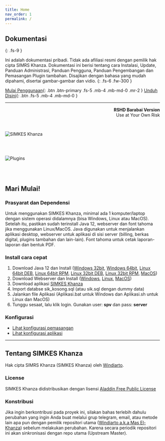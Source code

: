 ```yaml
---
title: Home
nav_order: 1
permalink: /
---
```


## Dokumentasi
{: .fs-9 }

Ini adalah dokumentasi pribadi. Tidak ada afiliasi resmi dengan pemilik hak cipta SIMRS Khanza. Dokumentasi ini berisi tentang cara Instalasi, Update, Panduan Administrasi, Panduan Pengguna, Panduan Pengembangan dan Pemasangan Plugin tambahan. Disajikan dengan bahasa yang mudah dipahami, disertai gambar-gambar dan vidio.
{: .fs-6 .fw-300 }
<br>

[Mulai Penggunaan](#mari-mulai){: .btn .btn-primary .fs-5 .mb-4 .mb-md-0 .mr-2 } [Unduh Disini](https://simkes.basoro.id/Instalasi/Download/){: .btn .fs-5 .mb-4 .mb-md-0 }

---

<p align="right">
    <b>RSHD Barabai Version</b><br>
    Use at Your Own Risk
</p>

<br>

![SIMKES Khanza](https://raw.githubusercontent.com/basoro/SIMKES-Khanza/master/docs/images/simkes.gif)

<br><br>

![Plugins](https://raw.githubusercontent.com/basoro/SIMKES-Khanza/master/docs/images/plugins.jpg)

<br><br>


## Mari Mulai!

### Prasyarat dan Dependensi

Untuk menggunakan SIMKES Khanza, minimal ada 1 komputer/laptop dengan sistem operasi didalamnya (bisa Windows, Linux atau MacOS). Setelah itu, pastikan sudah terinstall Java 12, webserver dan font tahoma jika menggunakan Linux/MacOS. Java digunakan untuk menjalankan aplikasi desktop, webserver untuk aplikasi di sisi server (billing, berkas digital, plugins tambahan dan lain-lain). Font tahoma untuk cetak laporan-laporan dan bentuk PDF.

### Install cara cepat

1. Download Java 12 dan Install ([Windows 32bit](https://download.bell-sw.com/java/12.0.2/bellsoft-jdk12.0.2-windows-i586.msi), [Windows 64bit](https://download.bell-sw.com/java/12.0.2/bellsoft-jdk12.0.2-windows-amd64.msi), [Linux 64bit DEB](https://download.bell-sw.com/java/12.0.2/bellsoft-jdk12.0.2-linux-amd64.deb), [Linux 64bit RPM](https://download.bell-sw.com/java/12.0.2/bellsoft-jdk12.0.2-linux-amd64.rpm), [Linux 32bit DEB](https://download.bell-sw.com/java/12.0.2/bellsoft-jdk12.0.2-linux-i586.deb), [Linux 32bit RPM](https://download.bell-sw.com/java/12.0.2/bellsoft-jdk12.0.2-linux-i586.rpm), [MacOS](https://download.bell-sw.com/java/12.0.2/bellsoft-jdk12.0.2-macos-amd64.dmg))
2. Download Webserver dan Install ([Windows](https://bitnami.com/redirect/to/576576/bitnami-nginxstack-1.16.0-1-windows-x64-installer.exe), [Linux](https://bitnami.com/redirect/to/576566/bitnami-nginxstack-1.16.0-1-linux-x64-installer.run), [MacOS](https://bitnami.com/redirect/to/576570/bitnami-nginxstack-1.16.0-1-osx-x86_64-installer.dmg))
3. Download aplikasi [SIMKES Khanza](https://github.com/basoro/SIMKES-Khanza/releases)
4. Import databse sik_kosong.sql (atau sik.sql dengan dummy data)
5. Jalankan file Aplikasi (Aplikasi.bat untuk Windows dan Aplikasi.sh untuk Linux dan MacOS)
6. Tunggu sesaat, lalu klik login. Gunakan user: <b>spv</b> dan pass: <b>server</b>

### Konfigurasi
- [Lihat konfigurasi pemasangan](https://basoro.id)
- [Lihat konfigurasi aplikasi](https://basoro.id)

---

## Tentang SIMKES Khanza

Hak cipta SIMRS Khanza (SIMKES Khanza) oleh [Windiarto](https://raw.githubusercontent.com/basoro/SIMKES-Khanza/master/docs/images/haki-simrs-khanza.jpg).

### License

SIMKES Khanza didistribusikan dengan lisensi [Aladdin Free Public License](https://en.wikipedia.org/wiki/Aladdin_Free_Public_License)

### Konstribusi

Jika ingin berkontribusi pada proyek ini, silakan bahas terlebih dahulu perubahan yang ingin Anda buat melalui grup telegram, email, atau metode lain apa pun dengan pemilik repositori utama ([Windiarto a.k.a Mas El-Khanza](https://github.com/mas-elkhanza/)) sebelum melakukan perubahan. Karena secara periodik repositori ini akan sinkronisasi dengan repo utama (Upstream Master).

